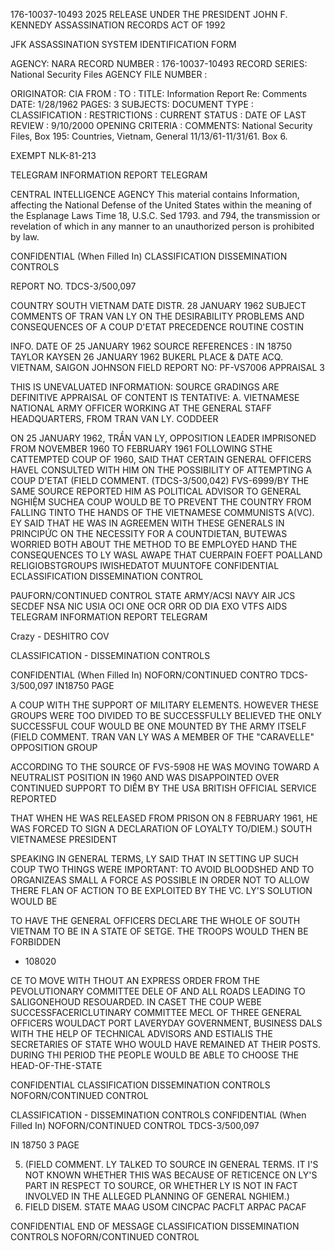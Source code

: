 176-10037-10493 2025 RELEASE UNDER THE PRESIDENT JOHN F. KENNEDY ASSASSINATION RECORDS ACT OF 1992

JFK ASSASSINATION SYSTEM
IDENTIFICATION FORM

AGENCY: NARA
RECORD NUMBER : 176-10037-10493
RECORD SERIES: National Security Files
AGENCY FILE NUMBER :

ORIGINATOR: CIA
FROM :
TO :
TITLE: Information Report Re: Comments
DATE: 1/28/1962
PAGES: 3
SUBJECTS:
DOCUMENT TYPE :
CLASSIFICATION :
RESTRICTIONS :
CURRENT STATUS :
DATE OF LAST REVIEW : 9/10/2000
OPENING CRITERIA :
COMMENTS: National Security Files, Box 195: Countries, Vietnam, General
11/13/61-11/31/61. Box 6.

EXEMPT NLK-81-213

TELEGRAM INFORMATION REPORT TELEGRAM

CENTRAL INTELLIGENCE AGENCY
This material contains Information, affecting the National Defense of the United States within the meaning of the Esplanage Laws Time 18, U.S.C. Sed
1793. and 794, the transmission or revelation of which in any manner to an unauthorized person is prohibited by law.

CONFIDENTIAL
(When Filled In)
CLASSIFICATION DISSEMINATION CONTROLS

REPORT NO. TDCS-3/500,097

COUNTRY SOUTH VIETNAM DATE DISTR. 28 JANUARY 1962
SUBJECT COMMENTS OF TRAN VAN LY ON THE DESIRABILITY
PROBLEMS AND CONSEQUENCES OF A COUP D'ETAT
PRECEDENCE ROUTINE COSTIN

INFO.
DATE OF
25 JANUARY 1962
SOURCE
REFERENCES : IN 18750
TAYLOR
KAYSEN
26 JANUARY 1962 BUKERL
PLACE &
DATE ACQ. VIETNAM, SAIGON JOHNSON
FIELD REPORT NO: PF-VS7006
APPRAISAL 3

THIS IS UNEVALUATED INFORMATION: SOURCE GRADINGS ARE DEFINITIVE APPRAISAL OF CONTENT IS TENTATIVE:
A. VIETNAMESE NATIONAL ARMY OFFICER WORKING AT THE GENERAL STAFF HEADQUARTERS,
FROM TRAN VAN LY.
CODDEER

ON 25 JANUARY 1962, TRẦN VAN LY, OPPOSITION LEADER IMPRISONED
FROM NOVEMBER 1960 TO FEBRUARY 1961 FOLLOWING STHE CATTEMPTED COUP
OF 1960, SAID THAT CERTAIN GENERAL OFFICERS HAVEL CONSULTED WITH HIM
ON THE POSSIBILITY OF ATTEMPTING A COUP D'ETAT (FIELD COMMENT.
(TDCS-3/500,042)
FVS-6999/BY THE SAME SOURCE REPORTED HIM AS POLITICAL ADVISOR TO
GENERAL NGHIỆM SUCHEA COUP WOULD BE TO PREVENT THE COUNTRY FROM
FALLING TINTO THE HANDS OF THE VIETNAMESE COMMUNISTS A(VC).
EY SAID THAT HE WAS IN AGREEMEN WITH THESE GENERALS IN
PRINCIPỨC ON THE NECESSITY FOR A COUNTDIETAN, BUTEWAS WORRIED BOTH
ABOUT THE METHOD TO BE EMPLOYED HAND THE CONSEQUENCES TO LY WASL
AWAPE THAT CUERPAIN FOEFT POALLAND RELIGIOBSTGROUPS IWISHEDATOT MUUNTOFE
CONFIDENTIAL
ECLASSIFICATION DISSEMINATION CONTROL

PAUFORN/CONTINUED CONTROL
STATE ARMY/ACSI NAVY AIR JCS SECDEF NSA NIC USIA OCI ONE OCR ORR OD DIA EXO
VTFS
AIDS
TELEGRAM INFORMATION REPORT TELEGRAM

Crazy - DESHITRO COV

CLASSIFICATION - DISSEMINATION CONTROLS

CONFIDENTIAL
(When Filled In)
NOFORN/CONTINUED CONTRO
TDCS-3/500,097
IN18750
PAGE

A COUP WITH THE SUPPORT OF MILITARY ELEMENTS. HOWEVER THESE GROUPS
WERE TOO DIVIDED TO BE SUCCESSFULLY BELIEVED THE ONLY SUCCESSFUL
COUF WOULD BE ONE MOUNTED BY THE ARMY ITSELF (FIELD COMMENT.
TRAN VAN LY WAS A MEMBER OF THE "CARAVELLE" OPPOSITION GROUP

ACCORDING TO THE SOURCE OF FVS-5908 HE WAS MOVING TOWARD A
NEUTRALIST POSITION IN 1960 AND WAS DISAPPOINTED OVER CONTINUED
SUPPORT TO DIỀM BY THE USA BRITISH OFFICIAL SERVICE REPORTED

THAT WHEN HE WAS RELEASED FROM PRISON ON 8 FEBRUARY 1961, HE WAS
FORCED TO SIGN A DECLARATION OF LOYALTY TO/DIEM.)
SOUTH VIETNAMESE PRESIDENT

SPEAKING IN GENERAL TERMS, LY SAID THAT IN SETTING UP SUCH
COUP TWO THINGS WERE IMPORTANT: TO AVOID BLOODSHED AND TO
ORGANIZEAS SMALL A FORCE AS POSSIBLE IN ORDER NOT TO ALLOW THERE
FLAN OF ACTION TO BE EXPLOITED BY THE VC. LY'S SOLUTION WOULD BE

TO HAVE THE GENERAL OFFICERS DECLARE THE WHOLE OF SOUTH VIETNAM
TO BE IN A STATE OF SETGE. THE TROOPS WOULD THEN BE FORBIDDEN
* 108020

CE
TO MOVE WITH THOUT AN EXPRESS ORDER FROM THE PEVOLUTIONARY COMMITTEE
DELE OF AND ALL ROADS LEADING TO SALIGONEHOUD RESOUARDED.
IN CASET THE COUP WEBE SUCCESSFACERICLUTINARY COMMITTEE
MECL OF THREE GENERAL OFFICERS WOULDACT PORT LAVERYDAY GOVERNMENT, BUSINESS
DALS WITH THE HELP OF TECHNICAL ADVISORS AND ESTIALIS THE SECRETARIES OF
STATE WHO WOULD HAVE REMAINED AT THEIR POSTS. DURING THI PERIOD
THE PEOPLE WOULD BE ABLE TO CHOOSE THE HEAD-OF-THE-STATE

CONFIDENTIAL
CLASSIFICATION DISSEMINATION CONTROLS
NOFORN/CONTINUED CONTROL

CLASSIFICATION - DISSEMINATION CONTROLS
CONFIDENTIAL
(When Filled In)
NOFORN/CONTINUED CONTROL
TDCS-3/500,097

IN 18750
3
PAGE

5. (FIELD COMMENT. LY TALKED TO SOURCE IN GENERAL TERMS. IT
I'S NOT KNOWN WHETHER THIS WAS BECAUSE OF RETICENCE ON LY'S PART IN
RESPECT TO SOURCE, OR WHETHER LY IS NOT IN FACT INVOLVED IN THE
ALLEGED PLANNING OF GENERAL NGHIEM.)
6. FIELD DISEM. STATE MAAG USOM CINCPAC PACFLT ARPAC PACAF

CONFIDENTIAL
END OF MESSAGE
CLASSIFICATION DISSEMINATION CONTROLS
NOFORN/CONTINUED CONTROL
